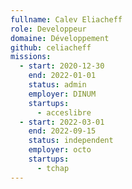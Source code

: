 ```yaml
---
fullname: Calev Eliacheff
role: Developpeur
domaine: Développement
github: celiacheff
missions:
  - start: 2020-12-30
    end: 2022-01-01
    status: admin
    employer: DINUM
    startups:
      - acceslibre
  - start: 2022-03-01
    end: 2022-09-15
    status: independent
    employer: octo
    startups:
      - tchap
---
```

